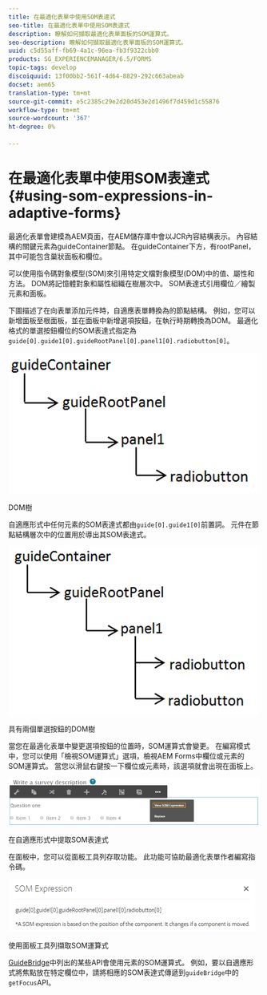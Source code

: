 ```yaml
---
title: 在最適化表單中使用SOM表達式
seo-title: 在最適化表單中使用SOM表達式
description: 瞭解如何擷取最適化表單面板的SOM運算式。
seo-description: 瞭解如何擷取最適化表單面板的SOM運算式。
uuid: c5d55aff-fb69-4a1c-96ea-fb3f9322cbb0
products: SG_EXPERIENCEMANAGER/6.5/FORMS
topic-tags: develop
discoiquuid: 13f00bb2-561f-4d64-8829-292c663abeab
docset: aem65
translation-type: tm+mt
source-git-commit: e5c2385c29e2d20d453e2d1496f7d459d1c55876
workflow-type: tm+mt
source-wordcount: '367'
ht-degree: 0%

---
```



# 在最適化表單中使用SOM表達式{#using-som-expressions-in-adaptive-forms}

最適化表單會建模為AEM頁面，在AEM儲存庫中會以JCR內容結構表示。 內容結構的關鍵元素為guideContainer節點。 在guideContainer下方，有rootPanel，其中可能包含巢狀面板和欄位。

可以使用指令碼對象模型(SOM)來引用特定文檔對象模型(DOM)中的值、屬性和方法。 DOM將記憶體對象和屬性組織在樹層次中。 SOM表達式引用欄位／繪製元素和面板。

下圖描述了在向表單添加元件時，自適應表單轉換為的節點結構。 例如，您可以新增面板至根面板，並在面板中新增選項按鈕，在執行時期轉換為DOM。 最適化格式的單選按鈕欄位的SOM表達式指定為`guide[0].guide1[0].guideRootPanel[0].panel1[0].radiobutton[0]`。

![DOM樹](assets/hierarchy.png)

DOM樹

自適應形式中任何元素的SOM表達式都由`guide[0].guide1[0]`前置詞。 元件在節點結構層次中的位置用於導出其SOM表達式。

![具有兩個單選按鈕的DOM樹](assets/hierarchy_radio_button.png)

具有兩個單選按鈕的DOM樹

當您在最適化表單中變更選項按鈕的位置時，SOM運算式會變更。 在編寫模式中，您可以使用「檢視SOM運算式」選項，檢視AEM Forms中欄位或元素的SOM運算式。 當您以滑鼠右鍵按一下欄位或元素時，該選項就會出現在面板上。

![在自適應形式中提取SOM表達式](assets/som-expressions.png)

在自適應形式中提取SOM表達式

在面板中，您可以從面板工具列存取功能。 此功能可協助最適化表單作者編寫指令碼。

![使用面板工具列擷取SOM運算式](assets/som-expression.png)

使用面板工具列擷取SOM運算式

[GuideBridge](https://helpx.adobe.com/aem-forms/6/javascript-api/GuideBridge.html)中列出的某些API會使用元素的SOM運算式。 例如，要以自適應形式將焦點放在特定欄位中，請將相應的SOM表達式傳遞到`guideBridge`中的`getFocus`API。
